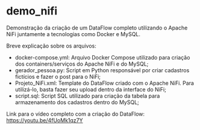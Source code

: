 # demo_nifi
Demonstração da criação de um DataFlow completo utilizando o Apache NiFi juntamente a tecnologias como Docker e MySQL.

Breve explicação sobre os arquivos:
  - docker-compose.yml: Arquivo Docker Compose utilizado para criação dos containers/serviços do Apache NiFi e do MySQL;
  - gerador_pessoa.py: Script em Python responsável por criar cadastros fictícios e fazer o post para o NiFi;
  - Projeto_NiFi.xml: Template do DataFlow criado com o Apache NiFi. Para utilizá-lo, basta fazer seu upload dentro da interface do NiFi;
  - script.sql: Script SQL utilizado para criação da tabela para armazenamento dos cadastros dentro do MySQL;

Link para o vídeo completo com a criação do DataFlow:
  https://youtu.be/4fUoMk1qz7Y
